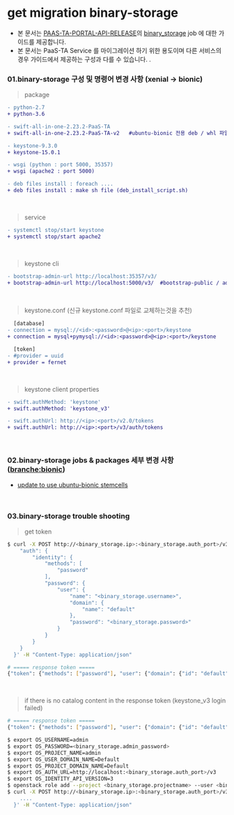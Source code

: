# get migration binary-storage
- 본 문서는 [PAAS-TA-PORTAL-API-RELEASE](https://github.com/PaaS-TA/PAAS-TA-PORTAL-API-RELEASE)의 [binary_storage](https://github.com/PaaS-TA/PAAS-TA-PORTAL-API-RELEASE/tree/master/jobs/binary_storage) job 에 대한 가이드를 제공합니다.
- 본 문서는 PaaS-TA Service 를 마이그레이션 하기 위한 용도이며 다른 서비스의 경우 가이드에서 제공하는 구성과 다를 수 있습니다. .

### 01.binary-storage 구성 및 명령어 변경 사항 (xenial -> bionic)
> package
```diff
- python-2.7
+ python-3.6

- swift-all-in-one-2.23.2-PaaS-TA
+ swift-all-in-one-2.23.2-PaaS-TA-v2   #ubuntu-bionic 전용 deb / whl 파일 추가 

- keystone-9.3.0
+ keystone-15.0.1

- wsgi (python : port 5000, 35357)
+ wsgi (apache2 : port 5000)

- deb files install : foreach ....
+ deb files install : make sh file (deb_install_script.sh)

```
<br/>

> service
```diff
- systemctl stop/start keystone
+ systemctl stop/start apache2
```
<br/>

> keystone cli
```diff
- bootstrap-admin-url http://localhost:35357/v3/
+ bootstrap-admin-url http://localhost:5000/v3/  #bootstrap-public / admin 통합 (default port 5000) 
```
<br/>

> keystone.conf (신규 keystone.conf 파일로 교체하는것을 추천)
```diff
  [database]
- connection = mysql://<id>:<password>@<ip>:<port>/keystone
+ connection = mysql+pymysql://<id>:<password>@<ip>:<port>/keystone

  [token]
- #provider = uuid
+ provider = fernet
```
<br/>

> keystone client properties
```diff
- swift.authMethod: 'keystone'
+ swift.authMethod: 'keystone_v3'

- swift.authUrl: http://<ip>:<port>/v2.0/tokens
+ swift.authUrl: http://<ip>:<port>/v3/auth/tokens
```
<br/>


### 02.binary-storage jobs & packages 세부 변경 사항 ([branche:bionic](https://github.com/PaaS-TA/PAAS-TA-PORTAL-API-RELEASE/commits/bionic))
- [update to use ubuntu-bionic stemcells](https://github.com/PaaS-TA/PAAS-TA-PORTAL-API-RELEASE/commit/3b4b7a89b35c4494d65bf137b931b08738955bb7)
<br/>

### 03.binary-storage trouble shooting 
> get token 
```bash
$ curl -X POST http://<binary_storage.ip>:<binary_storage.auth_port>/v3/auth/tokens -d '{
    "auth": {
        "identity": {
            "methods": [
                "password"
            ],
            "password": {
                "user": {
                    "name": "<binary_storage.username>",
                    "domain": {
                        "name": "default"
                    },
                    "password": "<binary_storage.password>"
                }
            }
        }
    }
  }' -H "Content-Type: application/json"

# ===== response token =====
{"token": {"methods": ["password"], "user": {"domain": {"id": "default", "name": "Default"}, "id": "989206e4c53d4274affe03026ca953d3", "name": "paasta-portal", "password_expires_at": null}, "audit_ids": ["8QvHU5aWTlqa7mynRBUjKQ"], "expires_at": "2021-09-30T08:53:58.000000Z", "issued_at": "2021-09-30T07:53:58.000000Z", "project": {"domain": {"id": "default", "name": "Default"}, "id": "77b13b045f374370bd878119005ec49d", "name": "paasta-portal"}, "is_domain": false, "roles": [{"id": "bb5feb04d7d5468ea2025f89bb24598e", "name": "member"}, {"id": "c67b350ddad64aa385df029b7a5695fd", "name": "reader"}, {"id": "947b4559f09d4be4ba8bf5818ef654b4", "name": "admin"}], "catalog": [{"endpoints": [{"id": "157e76f7fa9c4f5ab3fba904beff1088", "interface": "admin", "region_id": "paasta", "url": "http://localhost:10008/v1", "region": "paasta"}, {"id": "c7e7a14defc542108c0f6fb6d3c9633d", "interface": "public", "region_id": "paasta", "url": "http://100.0.0.68:10008/v1/AUTH_77b13b045f374370bd878119005ec49d", "region": "paasta"}, {"id": "f53c07dc2f114b179c3de1d5e43c54ea", "interface": "internal", "region_id": "paasta", "url": "http://localhost:10008/v1/AUTH_77b13b045f374370bd878119005ec49d", "region": "paasta"}], "id": "ee7ae021011547efb5008d39df9b5f4e", "type": "object-store", "name": "swift"}, {"endpoints": [{"id": "7e47d2b7ddbe4edb9a41cbe23057d886", "interface": "public", "region_id": "paasta", "url": "http://100.0.0.68:15001/v3/", "region": "paasta"}, {"id": "a706b2d126a046ae87c08049c9015e79", "interface": "internal", "region_id": "paasta", "url": "http://localhost:15001/v3/", "region": "paasta"}, {"id": "b6a2c5c7e6f548078c2d70baa364df37", "interface": "admin", "region_id": "paasta", "url": "http://localhost:15001/v3/", "region": "paasta"}], "id": "a08fa818eab14a2ab32c9003eb9e497b", "type": "identity", "name": "keystone"}, {"endpoints": [], "id": "9704b6cbb0a74286b43ee4cb5580ef94", "type": "identity", "name": "keystone"}]}}

```
<br/>

> if there is no catalog content in the response token (keystone_v3 login failed)
```bash
# ===== response token =====
{"token": {"methods": ["password"], "user": {"domain": {"id": "default", "name": "Default"}, "id": "989206e4c53d4274affe03026ca953d3", "name": "paasta-portal", "password_expires_at": null}, "audit_ids": ["8QvHU5aWTlqa7mynRBUjKQ"], "expires_at": "2021-09-30T08:53:58.000000Z", "issued_at": "2021-09-30T07:53:58.000000Z", "project": {"domain": {"id": "default", "name": "Default"}, "id": "77b13b045f374370bd878119005ec49d", "name": "paasta-portal"}, "is_domain": false, "roles": [{"id": "bb5feb04d7d5468ea2025f89bb24598e", "name": "member"}, {"id": "c67b350ddad64aa385df029b7a5695fd", "name": "reader"}, {"id": "947b4559f09d4be4ba8bf5818ef654b4", "name": "admin"}]}}

$ export OS_USERNAME=admin
$ export OS_PASSWORD=<binary_storage.admin_password>
$ export OS_PROJECT_NAME=admin
$ export OS_USER_DOMAIN_NAME=Default
$ export OS_PROJECT_DOMAIN_NAME=Default
$ export OS_AUTH_URL=http://localhost:<binary_storage.auth_port>/v3
$ export OS_IDENTITY_API_VERSION=3
$ openstack role add --project <binary_storage.projectname> --user <binary_storage.username> admin
$ curl -X POST http://<binary_storage.ip>:<binary_storage.auth_port>/v3/auth/tokens -d '{
    ....
  }' -H "Content-Type: application/json"
```


